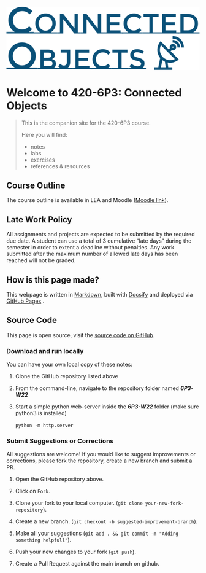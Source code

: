  ![Banner](assets/art_title_path_only.svg ':size=75%') 

# Welcome to 420-6P3: Connected Objects

> This is the companion site for the 420-6P3 course.
>
> Here you will find:
>
> - notes
> - labs
> - exercises
> - references & resources

## Course Outline
The course outline is available in LEA and Moodle ([Moodle link](https://moodle.johnabbott.qc.ca/mod/resource/view.php?id=7704)).

## Late Work Policy
All assignments and projects are expected to be submitted by the required due date. A student can use a total of 3 cumulative “late days” during the semester in order to extent a deadline without penalties. Any work submitted after the maximum number of allowed late days has been reached will not be graded.

## How is this page made?

This webpage is written in [Markdown](https://www.markdownguide.org/), built with [Docsify](https://docsify.js.org/) and deployed via [GitHub Pages](https://pages.github.com/) .


## Source Code

This page is open source, visit the [source code on GitHub](https://github.com/John-Abbott-College/6P3-Notes).

### Download and run locally

You can have your own local copy of these notes:

1. Clone the GitHub repository listed above

2. From the command-line, navigate to the repository folder named ***6P3-W22*** 

3. Start a simple python web-server inside the ***6P3-W22*** folder (make sure python3 is installed)

   `python -m http.server`

### Submit Suggestions or Corrections

All suggestions are welcome! If you would like to suggest improvements or corrections, please fork the repository, create a new branch and submit a PR.

1. Open the GitHub repository above.

2. Click on `Fork`.

3. Clone your fork to your local computer. (`git clone your-new-fork-repository`).

4. Create a new branch. (`git checkout -b suggested-improvement-branch`).

5. Make all your suggestions (`git add . && git commit -m "Adding something helpfull"`).

6. Push your new changes to your fork (`git push`).

7. Create a Pull Request against the main branch on github.